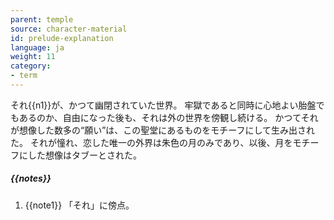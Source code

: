 ```yaml
---
parent: temple
source: character-material
id: prelude-explanation
language: ja
weight: 11
category:
- term
---
```


それ{{n1}}が、かつて幽閉されていた世界。
牢獄であると同時に心地よい胎盤でもあるのか、自由になった後も、それは外の世界を傍観し続ける。
かつてそれが想像した数多の“願い”は、この聖堂にあるものをモチーフにして生み出された。
それが憧れ、恋した唯一の外界は朱色の月のみであり、以後、月をモチーフにした想像はタブーとされた。

##### {{notes}}

1. {{note1}} 「それ」に傍点。
